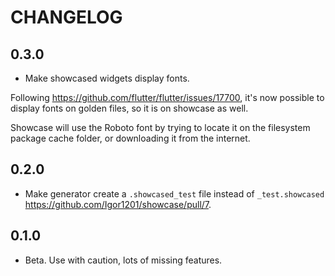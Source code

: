 # CHANGELOG

## 0.3.0
- Make showcased widgets display fonts.

Following https://github.com/flutter/flutter/issues/17700, it's now possible to display fonts on golden files, so it is on showcase as well.

Showcase will use the Roboto font by trying to locate it on the filesystem package cache folder, or downloading it from the internet.

## 0.2.0
- Make generator create a `.showcased_test` file instead of `_test.showcased` https://github.com/Igor1201/showcase/pull/7.

## 0.1.0
- Beta. Use with caution, lots of missing features.
